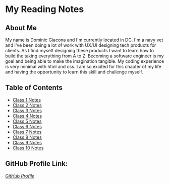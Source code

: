 # My Reading Notes

## About Me
My name is Dominic Giacona and I'm  currently located in DC. I'm a navy vet and I've been doing a lot of work with UX/UI designing tech products for clients. As I find myself designing these products I want to learn how to build the taking everything from A to Z. Becoming a software engineer is my goal and being able to make the imagination tangible. My coding experience is very minimal with html and css. I am so excited for this chapter of my life and having the opportunity to learn this skill and challenge myself.

## Table of Contents
- [Class 1 Notes](201/class1.md)
- [Class 2 Notes](201/class2.md)
- [Class 3 Notes](201/class3.md)
- [Class 4 Notes](201/class4.md)
- [Class 5 Notes](201/class5.md)
- [Class 6 Notes](201/class6.md)
- [Class 7 Notes](201/class7.md)
- [Class 8 Notes](201/class8.md)
- [Class 9 Notes](201/class9.md)
- [Class 10 Notes](201/class10.md)


## GitHub Profile Link: 
*[GitHub Profile](https://github.com/dgiacona)*